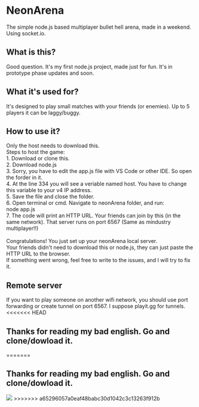 <h1>NeonArena</h1>

<p>The simple node.js based multiplayer bullet hell arena, made in a weekend. Using socket.io.</p>
<h2>What is this?</h2>
Good question.
It's my first node.js project, made just for fun.
It's in prototype phase updates and soon.
</br>
<h2>What it's used for?</h2>
It's designed to play small matches with your friends (or enemies).
Up to 5 players it can be laggy/buggy.
</br>
<h2>How to use it?</h2>
Only the host needs to download this.</br>
Steps to host the game:</br>
1. Download or clone this.</br>
2. Download node.js</br>
3. Sorry, you have to edit the app.js file with VS Code or other IDE. So open the forder in it.</br>
4. At the line 334 you will see a veriable named host. You have to change this variable to your v4 IP address.</br>
5. Save the file and close the folder.</br>
6. Open terminal or cmd. Navigate to neonArena folder, and run: </br>
node app.js</br>
7. The code will print an HTTP URL. Your friends can join by this (in the same network). That server runs on port 6567 (Same as mindustry multiplayer!!)</br>
</br>
Congratulations! You just set up your neonArena local server. </br>
Your friends didn't need to download this or node.js, they can just paste the HTTP URL to the browser. </br>
If something went wrong, feel free to write to the issues, and I will try to fix it.
</br>
<h2>Remote server</h2>
If you want to play someone on another wifi network, you should use port forwarding or create tunnel on port 6567. I suppose playit.gg for tunnels.
</br>
<<<<<<< HEAD
<h2>Thanks for reading my bad english. Go and clone/dowload it.</h2>
=======
<h2>Thanks for reading my bad english. Go and clone/dowload it.</h2>
<img src="https://t.bkit.co/w_66fd4ca0edf0a.gif" />
>>>>>>> a65296057a0eaf48babc30d1042c3c13263f912b
